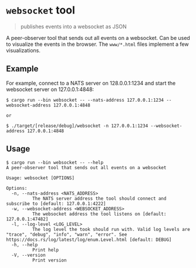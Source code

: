 # `websocket` tool

> publishes events into a websocket as JSON

A peer-observer tool that sends out all events on a websocket. Can be used to
visualize the events in the browser. The `www/*.html` files implement a few
visualizations.

## Example

For example, connect to a NATS server on 128.0.0.1:1234 and start the websocket server on 127.0.0.1:4848:

```
$ cargo run --bin websocket -- --nats-address 127.0.0.1:1234 --websocket-address 127.0.0.1:4848

or

$ ./target/[release/debug]/websocket -n 127.0.0.1:1234 --websocket-address 127.0.0.1:4848
```

## Usage

```
$ cargo run --bin websocket -- --help
A peer-observer tool that sends out all events on a websocket

Usage: websocket [OPTIONS]

Options:
  -n, --nats-address <NATS_ADDRESS>
          The NATS server address the tool should connect and subscribe to [default: 127.0.0.1:4222]
  -w, --websocket-address <WEBSOCKET_ADDRESS>
          The websocket address the tool listens on [default: 127.0.0.1:47482]
  -l, --log-level <LOG_LEVEL>
          The log level the took should run with. Valid log levels are "trace", "debug", "info", "warn", "error". See https://docs.rs/log/latest/log/enum.Level.html [default: DEBUG]
  -h, --help
          Print help
  -V, --version
          Print version
```
